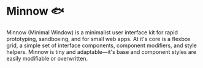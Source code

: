 # Minnow :fish:

Minnow (Minimal Window) is a minimalist user interface kit for rapid prototyping, sandboxing, and for small web apps. At it's core is a flexbox grid, a simple set of interface components, component modifiers, and style helpers. Minnow is tiny and adaptable—it's base and component styles are easily modifiable or overwritten.
